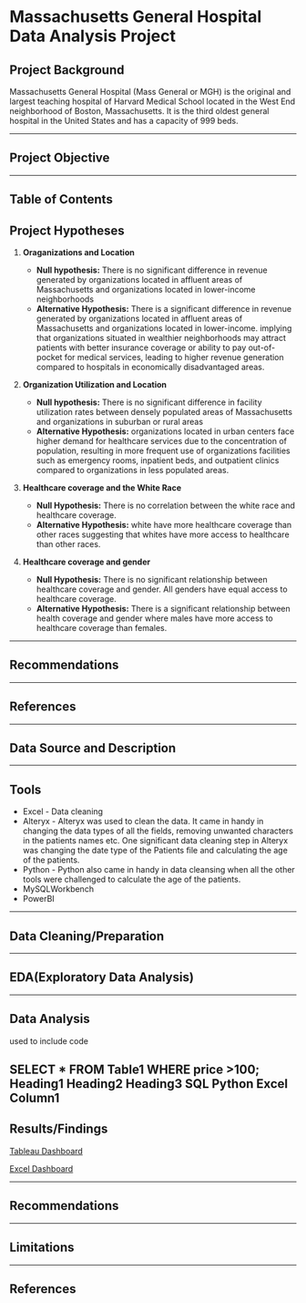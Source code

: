 # Massachusetts General Hospital Data Analysis Project
## Project Background
Massachusetts General Hospital (Mass General or MGH) is the original and largest teaching hospital of Harvard Medical School located in the West End neighborhood of Boston, Massachusetts. It is the third oldest general hospital in the United States and has a capacity of 999 beds. 

----
## Project Objective
----
## Table of Contents
## Project Hypotheses
1. **Oraganizations and Location**
   - **Null hypothesis:** There is no significant difference in revenue generated by organizations located in affluent areas of Massachusetts and organizations located in lower-income neighborhoods
   - **Alternative Hypothesis:** There is a significant difference in revenue generated by organizations located in affluent areas of Massachusetts and organizations located in  lower-income. implying that organizations situated in wealthier neighborhoods may attract       patients with better insurance coverage or ability to pay out-of-pocket for medical services, leading to higher revenue generation compared to hospitals in economically disadvantaged areas.
     
2. **Organization Utilization and Location**
     - **Null hypothesis:** There is no significant difference in facility utilization rates between densely populated areas of Massachusetts and organizations in suburban or rural areas
     - **Alternative Hypothesis:** organizations located in urban centers face higher demand for healthcare services due to the concentration of population, resulting in more frequent use of organizations facilities such as emergency rooms, inpatient beds, and outpatient clinics compared to organizations in less populated areas.

3. **Healthcare coverage and the White Race**
    - **Null Hypothesis:** There is no correlation between the white race and healthcare coverage.
    - **Alternative Hypothesis:** white have more healthcare coverage than other races suggesting that whites have more access to healthcare than other races.

4. **Healthcare coverage and gender**
    - **Null Hypothesis:** There is no significant relationship between healthcare coverage and gender. All genders have equal access to healthcare coverage.
    - **Alternative Hypothesis:** There is a significant relationship between health coverage and gender where males have more access to healthcare coverage than females.

  ------

## Recommendations
---
## References
----
## Data Source and Description
-----
## Tools
- Excel - Data cleaning
- Alteryx - Alteryx was used to clean the data. It came in handy in changing the data types of all the fields, removing unwanted characters in the patients names etc. One significant data cleaning step in Alteryx was changing the date type of the Patients file and calculating the age of the patients.
- Python - Python also came in handy in data cleansing when all the other tools were challenged to calculate the age of the patients.
- MySQLWorkbench
- PowerBI
-----
## Data Cleaning/Preparation
----
## EDA(Exploratory Data Analysis)
----
## Data Analysis
used to include code

SELECT *
FROM Table1
WHERE price >100;
Heading1	Heading2	Heading3
SQL	Python	Excel
Column1
----
## Results/Findings
[Tableau Dashboard](https://public.tableau.com/app/profile/irene.chola/viz/MGHmedicalDataDashboard/Dashboard1?publish=yes)

[Excel Dashboard](https://github.com/Irene-Chola/Massachusetts-General-Hospital-Data-Analysis-Project/blob/main/MGHExcel.Dashboard.jpeg)


-----
## Recommendations
----
## Limitations
-----
## References

